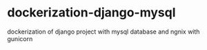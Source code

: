 # dockerization-django-mysql
dockerization of django project with mysql database and ngnix with gunicorn

